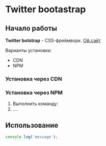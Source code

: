 # Twitter bootastrap

## Начало работы
**Twitter botstrap** - CSS-фреймворк. [Оф.сайт](https://getbootstrap.com)

Варианты установки:
* CDN
* NPM
### Установка через CDN

### Установка через NPM

1. Выполнить команду:
1. ....

## Использование

```javascript
console.log('message');
    ```